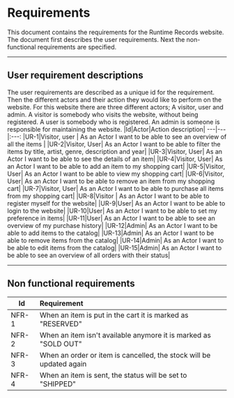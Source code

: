 # Requirements

This document contains the requirements for the Runtime Records website. The document first describes the user requirements.  Next the non-functional requirements are specified.

---

## User requirement descriptions
The user requirements are described as a unique id for the requirement. Then the different actors and their action they would like to perform on the website. For this website there are three different actors; A visitor, user and admin. A visitor is somebody who visits the website, without being registered. A user is somebody who is registered. An admin is someone is responsible for maintaining the website.
|Id|Actor|Action description|
---|---|:---:
|UR-1|Visitor, user | As an Actor I want to be able to see an overview of all the items  |
|UR-2|Visitor, User| As an Actor I want to be able to filter the items by title, artist, genre, description and year|
|UR-3|Visitor, User| As an Actor I want to be able to see the details of an item|
|UR-4|Visitor, User| As an Actor I want to be able to add an item to my shopping cart|
|UR-5|Visitor, User| As an Actor I want to be able to view my shopping cart|
|UR-6|Visitor, User| As an Actor I want to be able to remove an item from my shopping cart|
|UR-7|Visitor, User| As an Actor I want to be able to purchase all items from my shopping cart|
|UR-8|Visitor | As an Actor I want to be able to register myself for the website|
|UR-9|User| As an Actor I want to be able to login to the website|
|UR-10|User| As an Actor I want to be able to set my preference in items|
|UR-11|User| As an Actor I want to be able to see an overview of my purchase history|
|UR-12|Admin| As an Actor I want to be able to add items to the catalog|
|UR-13|Admin| As an Actor I want to be able to remove items from the catalog|
|UR-14|Admin| As an Actor I want to be able to edit items from the catalog|
|UR-15|Admin| As an Actor I want to be able to see an overview of all orders with their status|

---

## Non functional requirements
|Id|Requirement|
---|:---|
|NFR-1|When an item is put in the cart it is marked as "RESERVED"|
|NFR-2|When an item isn't available anymore it is marked as "SOLD OUT"|
|NFR-3|When an order or item is cancelled, the stock will be updated again|
|NFR-4|When an item is sent, the status will be set to "SHIPPED"|